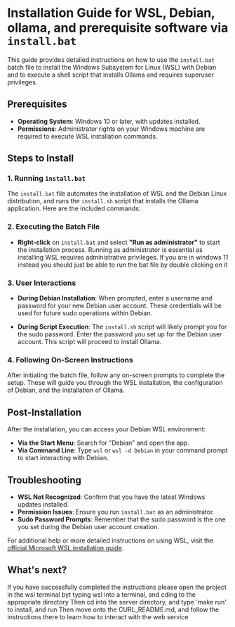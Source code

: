 # Installation Guide for WSL, Debian, ollama, and prerequisite software via `install.bat`

This guide provides detailed instructions on how to use the `install.bat` batch file to install the Windows Subsystem for Linux (WSL) with Debian and to execute a shell script that installs Ollama and requires superuser privileges.

## Prerequisites
- **Operating System**: Windows 10 or later, with updates installed.
- **Permissions**: Administrator rights on your Windows machine are required to execute WSL installation commands.

## Steps to Install

### 1. Running `install.bat`
The `install.bat` file automates the installation of WSL and the Debian Linux distribution, and runs the `install.sh` script that installs the Ollama application. Here are the included commands:

### 2. Executing the Batch File
- **Right-click** on `install.bat` and select **"Run as administrator"** to start the installation process. Running as administrator is essential as installing WSL requires administrative privileges. If you are in windows 11 instead you should just be able to run the bat file by double clicking on it

### 3. User Interactions
- **During Debian Installation**: When prompted, enter a username and password for your new Debian user account. These credentials will be used for future sudo operations within Debian.
  
- **During Script Execution**: The `install.sh` script will likely prompt you for the sudo password. Enter the password you set up for the Debian user account. This script will proceed to install Ollama.

### 4. Following On-Screen Instructions
After initiating the batch file, follow any on-screen prompts to complete the setup. These will guide you through the WSL installation, the configuration of Debian, and the installation of Ollama.

## Post-Installation
After the installation, you can access your Debian WSL environment:
- **Via the Start Menu**: Search for "Debian" and open the app.
- **Via Command Line**: Type `wsl` or `wsl -d Debian` in your command prompt to start interacting with Debian.

## Troubleshooting
- **WSL Not Recognized**: Confirm that you have the latest Windows updates installed.
- **Permission Issues**: Ensure you run `install.bat` as an administrator.
- **Sudo Password Prompts**: Remember that the sudo password is the one you set during the Debian user account creation.

For additional help or more detailed instructions on using WSL, visit the [official Microsoft WSL installation guide](https://docs.microsoft.com/en-us/windows/wsl/install).

## What's next?

If you have successfully completed the instructions please open the project in the wsl terminal byt typing wsl into a terminal, and cding to the appropriate directory
Then cd into the server directory, and type 'make run' to install, and run
Then move onto the CURL_README.md, and follow the instructions there to learn how to interact with the web service
